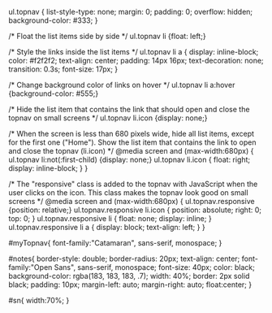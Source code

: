 ul.topnav {
    list-style-type: none;
    margin: 0;
    padding: 0;
    overflow: hidden;
    background-color: #333;
}

/* Float the list items side by side */
ul.topnav li {float: left;}

/* Style the links inside the list items */
ul.topnav li a {
    display: inline-block;
    color: #f2f2f2;
    text-align: center;
    padding: 14px 16px;
    text-decoration: none;
    transition: 0.3s;
    font-size: 17px;
}

/* Change background color of links on hover */
ul.topnav li a:hover {background-color: #555;}

/* Hide the list item that contains the link that should open and close the topnav on small screens */
ul.topnav li.icon {display: none;}

/* When the screen is less than 680 pixels wide, hide all list items, except for the first one ("Home"). Show the list item that contains the link to open and close the topnav (li.icon) */
@media screen and (max-width:680px) {
  ul.topnav li:not(:first-child) {display: none;}
  ul.topnav li.icon {
    float: right;
    display: inline-block;
  }
}

/* The "responsive" class is added to the topnav with JavaScript when the user clicks on the icon. This class makes the topnav look good on small screens */
@media screen and (max-width:680px) {
  ul.topnav.responsive {position: relative;}
  ul.topnav.responsive li.icon {
    position: absolute;
    right: 0;
    top: 0;
  }
  ul.topnav.responsive li {
    float: none;
    display: inline;
  }
  ul.topnav.responsive li a {
    display: block;
    text-align: left;
  }
}

#myTopnav{
  font-family:"Catamaran", sans-serif, monospace;
}

#notes{
  border-style: double;
  border-radius: 20px;
  text-align: center; font-family:"Open Sans", sans-serif, monospace;
  font-size: 40px; color: black;  background-color: rgba(183, 183, 183, .7);
    width: 40%;
    border: 2px solid black;
    padding: 10px;
    margin-left: auto;
    margin-right: auto;
  float:center;
}

#sn{
  width:70%;
}
